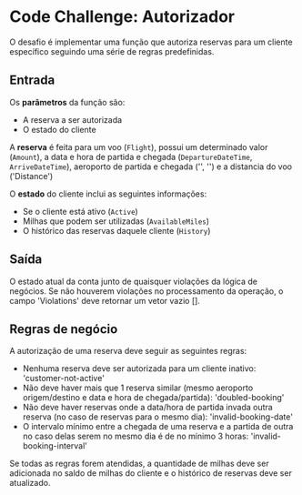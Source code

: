 # Code Challenge: Autorizador

O desafio é implementar uma função que autoriza reservas para um cliente específico seguindo uma série de regras predefinidas.

## Entrada

Os **parâmetros** da função são:
- A reserva a ser autorizada
- O estado do cliente

A **reserva** é feita para um voo (`Flight`), possui um determinado valor (`Amount`), a data e hora de partida e chegada (`DepartureDateTime`, `ArriveDateTime`), aeroporto de partida e chegada ('', '') e a distancia do voo ('Distance')

O **estado** do cliente inclui as seguintes informações:
- Se o cliente está ativo (`Active`)
- Milhas que podem ser utilizadas (`AvailableMiles`)
- O histórico das reservas daquele cliente (`History`)

## Saída

O estado atual da conta junto de quaisquer violações da lógica de negócios. Se não houverem violações no processamento da operação, o campo 'Violations' deve retornar um vetor vazio [].

## Regras de negócio

A autorização de uma reserva deve seguir as seguintes regras:

- Nenhuma reserva deve ser autorizada para um cliente inativo: 'customer-not-active'
- Não deve haver mais que 1 reserva similar (mesmo aeroporto origem/destino e data e hora de chegada/partida): 'doubled-booking'
- Não deve haver reservas onde a data/hora de partida invada outra reserva (no caso de reservas para o mesmo dia): 'invalid-booking-date'
- O intervalo mínimo entre a chegada de uma reserva e a partida de outra no caso delas serem no mesmo dia é de no mínimo 3 horas: 'invalid-booking-interval'

Se todas as regras forem atendidas, a quantidade de milhas deve ser adicionada no saldo de milhas do cliente e o histórico de reservas deve ser atualizado.

